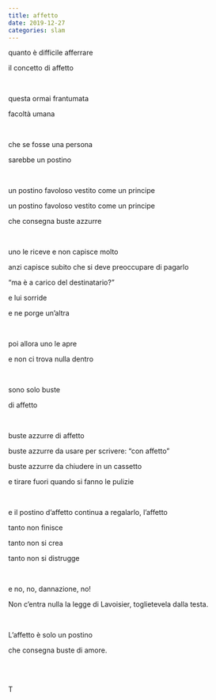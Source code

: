 ```yaml
---
title: affetto
date: 2019-12-27
categories: slam
---
```

quanto è difficile afferrare

il concetto di affetto

<br />

questa ormai frantumata

facoltà umana

<br />

che se fosse una persona

sarebbe un postino

<br />

un postino favoloso vestito come un principe

un postino favoloso vestito come un principe

che consegna buste azzurre

<br />

uno le riceve e non capisce molto

anzi capisce subito che si deve preoccupare di pagarlo

“ma è a carico del destinatario?”

e lui sorride

e ne porge un’altra

<br />

poi allora uno le apre

e non ci trova nulla dentro

<br />

sono solo buste

di affetto

<br />

buste azzurre di affetto

buste azzurre da usare per scrivere: “con affetto”

buste azzurre da chiudere in un cassetto

e tirare fuori quando si fanno le pulizie

<br />

e il postino d’affetto continua a regalarlo, l’affetto

tanto non finisce

tanto non si crea

tanto non si distrugge

<br />

e no, no, dannazione, no!

Non c’entra nulla la legge di Lavoisier, toglietevela dalla testa.

<br />

L’affetto è solo un postino

che consegna buste di amore.

<br />
<br />

T

